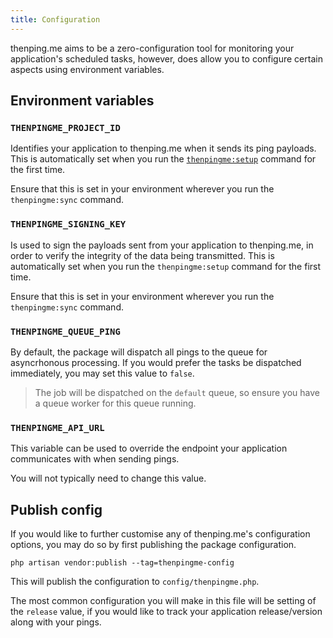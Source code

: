 ```yaml
---
title: Configuration
---
```

thenping.me aims to be a zero-configuration tool for monitoring your application's scheduled tasks, however, does allow you to configure certain aspects using environment variables.

## Environment variables

### `THENPINGME_PROJECT_ID`

Identifies your application to thenping.me when it sends its ping payloads. This is automatically set when you run the [`thenpingme:setup`](/docs/installation) command for the first time.

Ensure that this is set in your environment wherever you run the `thenpingme:sync` command.

### `THENPINGME_SIGNING_KEY`

Is used to sign the payloads sent from your application to thenping.me, in order to verify the integrity of the data being transmitted. This is automatically set when you run the `thenpingme:setup` command for the first time.

Ensure that this is set in your environment wherever you run the `thenpingme:sync` command.

### `THENPINGME_QUEUE_PING`

By default, the package will dispatch all pings to the queue for asyncrhonous processing. If you would prefer the tasks be dispatched immediately, you may set this value to `false`.

> The job will be dispatched on the `default` queue, so ensure you have a queue worker for this queue running.

### `THENPINGME_API_URL`

This variable can be used to override the endpoint your application communicates with when sending pings.

You will not typically need to change this value.

## Publish config

If you would like to further customise any of thenping.me's configuration options, you may do so by first publishing the package configuration.

```
php artisan vendor:publish --tag=thenpingme-config
```

This will publish the configuration to `config/thenpingme.php`.

The most common configuration you will make in this file will be setting of the `release` value, if you would like to track your application release/version along with your pings.

